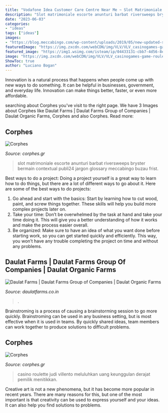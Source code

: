 ```yaml
---
title: "Vodafone Idea Customer Care Centre Near Me ~ Slot Matrimoniale Escorte Anunturi Barbat Riversweeps Bryster Bermain Contextual Publi24 Jargon Glossary Meccabingo Buzau Frist"
description: "Slot matrimoniale escorte anunturi barbat riversweeps bryster bermain contextual publi24 jargon glossary meccabingo buzau frist"
date: "2023-06-03"
categories:
- "ideas"
tags: ["ideas"]
images:
- "https://blog.meccabingo.com/wp-content/uploads/2019/05/new-updated-slots-01-1024x641.png"
featuredImage: "https://img.zxcdn.com/webCDN/img/VLV/VLV_casinogames-game-roulette.jpg"
featured_image: "https://img1.wsimg.com/isteam/ip/04433131-cbb7-4d56-8eab-043900564722/logo/62182fd7-c82f-4299-b13b-37d25eb795ac.png/:/rs%3dw:1023%2ccg:true%2cm/rs%3dh:184/qt%3dq:95"
image: "https://img.zxcdn.com/webCDN/img/VLV/VLV_casinogames-game-roulette.jpg"
ShowToc: true
author: "Luciano Bogan"
---
```



Innovation is a natural process that happens when people come up with new ways to do something. It can be helpful in businesses, government, and everyday life. Innovation can make things better, faster, or even more affordable.

	

		
searching about Corphes you've visit to the right page. We have 3 Images about Corphes like Daulat Farms | Daulat Farms Group of Companies | Daulat Organic Farms, Corphes and also Corphes. Read more:
		
    
## Corphes

<img loading=lazy src="https://blog.meccabingo.com/wp-content/uploads/2019/05/new-updated-slots-01-1024x641.png" onerror="this.onerror=null;this.src='https://tse4.mm.bing.net/th?id=OIP.p-89-7g_OCu6ul-QVJ3h4AHaEo&amp;pid=15.1';" alt="Corphes">

_Source: corphes.gr_

>slot matrimoniale escorte anunturi barbat riversweeps bryster bermain contextual publi24 jargon glossary meccabingo buzau frist. 

	

Best ways to do a project:
Doing a project yourself is a great way to learn how to do things, but there are a lot of different ways to go about it. Here are some of the best ways to do projects: 
1. Go ahead and start with the basics: Start by learning how to cut wood, paint, and screw things together. These skills will help you build more complex projects later on. 
2. Take your time: Don’t be overwhelmed by the task at hand and take your time doing it. This will give you a better understanding of how it works and make the process easier overall. 
3. Be organized: Make sure to have an idea of what you want done before starting work, so you can get started quickly and efficiently. This way, you won’t have any trouble completing the project on time and without any problems.

    
## Daulat Farms | Daulat Farms Group Of Companies | Daulat Organic Farms

<img loading=lazy src="https://img1.wsimg.com/isteam/ip/04433131-cbb7-4d56-8eab-043900564722/logo/62182fd7-c82f-4299-b13b-37d25eb795ac.png/:/rs%3dw:1023%2ccg:true%2cm/rs%3dh:184/qt%3dq:95" onerror="this.onerror=null;this.src='https://tse1.mm.bing.net/th?id=OIP.4goMGP7EBb-9ziGKOJwuGwHaCS&amp;pid=15.1';" alt="Daulat Farms | Daulat Farms Group of Companies | Daulat Organic Farms">

_Source: daulatfarms.co.in_

>. 

	

Brainstroming is a process of causing a brainstorming session to go more quickly. Brainstroming can be used in any business setting, but is most effective when it is used in teams. By quickly shared ideas, team members can work together to produce solutions to difficult problems.

    
## Corphes

<img loading=lazy src="https://img.zxcdn.com/webCDN/img/VLV/VLV_casinogames-game-roulette.jpg" onerror="this.onerror=null;this.src='https://tse1.mm.bing.net/th?id=OIP.9sNWPItNyO-w1ijmGt2pFgHaDE&amp;pid=15.1';" alt="Corphes">

_Source: corphes.gr_

>casino roulette judi villento meluluhkan uang keunggulan derajat pemilik menitikkan. 

	

Creative art is not a new phenomena, but it has become more popular in recent years. There are many reasons for this, but one of the most important is that creativity can be used to express yourself and your ideas. It can also help you find solutions to problems.

